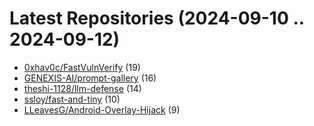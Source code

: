 # Latest Repositories (2024-09-10 .. 2024-09-12)

- [0xhav0c/FastVulnVerify](https://github.com/0xhav0c/FastVulnVerify) (19)
- [GENEXIS-AI/prompt-gallery](https://github.com/GENEXIS-AI/prompt-gallery) (16)
- [theshi-1128/llm-defense](https://github.com/theshi-1128/llm-defense) (14)
- [ssloy/fast-and-tiny](https://github.com/ssloy/fast-and-tiny) (10)
- [LLeavesG/Android-Overlay-Hijack](https://github.com/LLeavesG/Android-Overlay-Hijack) (9)
